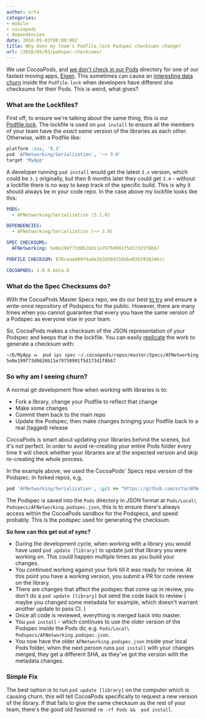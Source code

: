 ```yaml
---
author: orta
categories:
- mobile
- cocoapods
- dependencies
date: 2016-05-03T00:00:00Z
title: Why does my team's Podfile.lock Podspec checksums change?
url: /2016/05/03/podspec-checksums/
---
```


We use CocoaPods, and [we don't check in our Pods](https://github.com/artsy/eigen/issues/418) directory for one of our fastest moving apps, [Eigen](https://github.com/artsy/eigen/). This sometimes can cause an [interesting data churn](https://github.com/artsy/eigen/pull/1464) inside the `Podfile.lock` when developers have different sha checksums for their Pods. This is weird, what gives?

<!--more-->

### What are the Lockfiles?

First off, to ensure we're talking about the same thing, this is our [Podfile.lock](https://github.com/artsy/eigen/blob/master/Podfile.lock). The lockfile is used on `pod install` to ensure all the members of your team have the _exact same_ version of the libraries as each other. Otherwise, with a Podfile like:

```ruby
platform :ios, '9.3'
pod 'AFNetworking/Serialization', '~> 3.0'
target 'MyApp'
```

A developer running `pod install` would get the latest `3.x` version, which could be `3.1` originally, but then 6 months later they could get `3.4` - without a lockfile there is no way to keep track of the specific build. This is why it should always be in your code repo. In the case above my lockfile looks like this:

``` yaml
PODS:
  - AFNetworking/Serialization (3.1.0)

DEPENDENCIES:
  - AFNetworking/Serialization (~> 3.0)

SPEC CHECKSUMS:
  AFNetworking: 5e0e199f73d8626b11e79750991f5d173d1f8b67

PODFILE CHECKSUM: 876ceaa409f4ade2b3d58d310dbe026393824bcc

COCOAPODS: 1.0.0.beta.8
````

### What do the Spec Checksums do?

With the CocoaPods Master Specs repo, we do our best [to try](https://github.com/CocoaPods/Specs/pull/12199) and ensure a write-once repository of Podspecs for the public. However, there are many times when you cannot guarantee that every you have the same version of a Podspec as everyone else in your team.

So, CocoaPods makes a checksum of the JSON representation of your Podspec and keeps that in the lockfile. You can easily [replicate](https://github.com/CocoaPods/CocoaPods/issues/3371) the work to generate a checksum with:

``` sh
~/D/MyApp ⏛  pod ipc spec ~/.cocoapods/repos/master/Specs/AFNetworking/3.1.0/AFNetworking.podspec.json  | openssl sha1
5e0e199f73d8626b11e79750991f5d173d1f8b67
```

### So why am I seeing churn?

A normal git development flow when working with libraries is to:

* Fork a library, change your Podfile to reflect that change
* Make some changes
* Commit them back to the main repo
* Update the Podspec, then make changes bringing your Podfile back to a real (tagged) release

CocoaPods is smart about updating your libraries behind the scenes, but it's not perfect. In order to avoid re-creating your entire Pods folder every time it will check whether your libraries are at the expected version and skip re-creating the whole process.

In the example above, we used the CocoaPods' Specs repo version of the Podspec. In forked repos, e,g,

``` ruby
pod 'AFNetworking/Serialization', :git => "https://github.com/orta/AFNetworking.git", :commit => "6f31b5c7bcbd59d4dac7e92e215d3c2c22f3400e"
```

The Podspec is saved into the `Pods` directory in JSON format at `Pods/Local\ Podspecs/AFNetworking.podspec.json`, this is to ensure there's always access within the CocoaPods sandbox for the Podspecs, and speed probably. This is the podspec used for generating the checksum.

**So how can this get out of sync?**

* During the development cycle, when working with a library you would have used `pod update [library]` to update just that library you were working on.  This could happen multiple times as you build your changes.
* You continued working against your fork till it was ready for review. At this point you have a working version, you submit a PR for code review on the library.
* There are changes that affect the podspec that come up in review, you don't do a `pod update [library]` but send the code back to review ( maybe you changed some metadata for example, which doesn't warrant another update to pass CI. )
* Once all code is reviewed, everything is merged back into master.
* You `pod install` - which continues to use the older version of the Podspec inside the Pods dir, e.g. `Pods/Local\ Podspecs/AFNetworking.podspec.json`.
* You now have the older `AFNetworking.podspec.json` inside your local Pods folder, when the next person runs `pod install` with your changes merged, they get a different SHA, as they've got the version with the metadata changes.

### Simple Fix

The best option is to run `pod update [library]` on the computer which is causing churn, this will tell CocoaPods specifically to request a new version of the library. If that fails to give the same checksum as the rest of your team, there's the good old fasioned `rm -rf Pods &&  pod install`.
